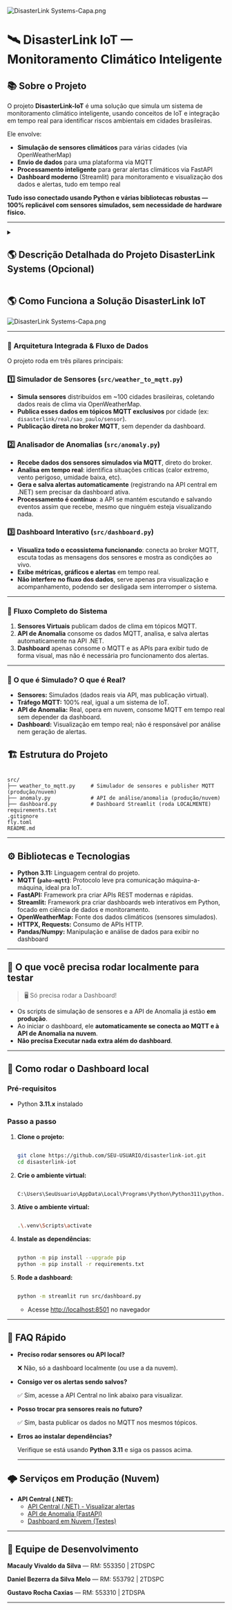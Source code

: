 ![DisasterLink Systems-Capa.png](https://github.com/user-attachments/assets/155f81d4-12a3-4e55-9f6e-6b7c8041b3f8)

# 🛰️ DisasterLink IoT — Monitoramento Climático Inteligente

## 📚 **Sobre o Projeto**

O projeto **DisasterLink-IoT** é uma solução que simula um sistema de monitoramento climático inteligente, usando conceitos de IoT e integração em tempo real para identificar riscos ambientais em cidades brasileiras.

Ele envolve:

- **Simulação de sensores climáticos** para várias cidades (via OpenWeatherMap)
- **Envio de dados** para uma plataforma via MQTT
- **Processamento inteligente** para gerar alertas climáticos via FastAPI
- **Dashboard moderno** (Streamlit) para monitoramento e visualização dos dados e alertas, tudo em tempo real

**Tudo isso conectado usando Python e várias bibliotecas robustas — 100% replicável com sensores simulados, sem necessidade de hardware físico.**

---

<details>
# <summary><h2>🌎 Descrição Detalhada do Projeto DisasterLink Systems (Opcional)</h2></summary>

O **DisasterLink Systems** é uma solução digital **colaborativa e inteligente** focada em situações de emergência pós-desastres naturais — enchentes, deslizamentos, temporais, incêndios, entre outros cenários críticos que afetam cidades brasileiras.

A solução visa **integrar cidadãos, autoridades e tecnologia**, centralizando:

- Informação sobre abrigos e pontos de apoio.
- Mapeamento de doações e necessidades.
- Comunicação eficiente e automatizada via alertas.
- Recomendação personalizada baseada em IA para direcionar quem precisa de ajuda ao recurso certo.

---

## 👥 **Público-Alvo**

- Moradores de áreas de risco
- Defesa Civil e órgãos municipais/estaduais
- Voluntários e ONGs
- Toda a comunidade afetada

---

## 🤝 **Lógica de Integração da Solução — Como Tudo Colabora**

### 🧩 **Arquitetura Modular, Escalável e Sinérgica**

A **DisasterLink** é construída sobre **quatro módulos principais**, cada um com responsabilidade própria, mas todos orquestrados para entregar monitoramento, resposta e inteligência em tempo real para situações de emergência.

---

### 1️⃣ **API Central (.NET C#)**

**🧠 Papel:**

Cérebro da plataforma. Controla as regras de negócio, segurança (autenticação JWT), auditoria de operações, persistência de dados, integração com IA e orquestração de alertas.

**🔌 Integração:**

- Serve de ponte única entre todos os módulos.
- Recebe e processa cadastros, logins, buscas, recomendações, registros de doação, emissão de alertas, etc.
- Exige token JWT para ações sensíveis.
- Responsável por auditar tudo que acontece na plataforma.

---

### 2️⃣ **Aplicativo Mobile (React Native)**

**👤 Papel:**

Principal canal para o cidadão.

Permite visualizar abrigos e pontos de coleta, receber alertas, buscar recomendações, cadastrar-se e participar de doações/voluntariado.

**🔗 Integração:**

- Consome exclusivamente os endpoints da **API central**.
- Nunca armazena dados críticos localmente: tudo sincronizado em tempo real via API.
- Segurança e consistência garantidas.

---

### 3️⃣ **Painel Web/Admin (Java Spring Boot + Thymeleaf)**

**🛡️ Papel:**

Plataforma de administração para gestores, Defesa Civil e órgãos oficiais.

Garante governança, controle e auditoria dos recursos do sistema.

**🔗 Integração:**

- Também consome a **API central** (consultas e gestão).
- Possui endpoints próprios para autenticação e cadastro de administradores.
- Só admins autenticados podem acessar recursos críticos (ex: criar/excluir abrigos, emitir alertas).
- Toda autorização é centralizada via JWT.

---

### 4️⃣ **Módulo IoT & Inteligência Climática (Python — MQTT & FastAPI)**

**🌪️ Papel:**

Responsável pelo **monitoramento automatizado do clima** em dezenas de cidades, detecção de anomalias ambientais em tempo real e disparo automático de alertas críticos.

**🚦 Integração:**

- Sensores simulados (ou reais) coletam dados do clima (OpenWeatherMap) e publicam via MQTT.
- A **API de Anomalia (FastAPI)** consome os dados direto do broker MQTT, analisa em tempo real e dispara alertas para a **API central** quando identifica situações de risco.
- Dashboard web (Streamlit) conecta ao mesmo broker e às APIs, exibindo todo o ecossistema ao vivo para acompanhamento.

---

### 🧬 **Como Tudo Funciona Junto**

- **Usuário comum (mobile)** acessa a API para visualizar abrigos/pontos/alertas, fazer login/cadastro, receber recomendações.
- **Admin (painel web)** acessa a API para gerenciar recursos, cadastrar entidades, emitir alertas e auditar operações.
- **Módulo IoT** opera 24/7, monitorando condições ambientais e disparando alertas automáticos sem intervenção humana, alimentando a API central.
- **Dashboard** permite visualização em tempo real de tudo que está acontecendo — desde leituras de sensores até alertas salvos no sistema.

---

### 🌟 **Benefícios da Integração**

- **🔒 Segurança Total:**
    
    Todas as operações sensíveis são protegidas por autenticação/autorização centralizada.
    
- **⏱️ Tempo Real e Consistência:**
    
    Mobile, web e IOT consomem e publicam dados sempre atualizados, tudo auditado e centralizado.
    
- **📈 Inteligência e Automação:**
    
    Regras de negócio, recomendações (IA/ML.NET) e alertas são orquestrados para máxima eficiência, sem risco de duplicidade ou atraso.
    
- **⚙️ Facilidade de Manutenção e Evolução:**
    
    Os módulos evoluem de forma independente, desde que mantenham o contrato com a API central.
    
</details>

## 🌎 Como Funciona a Solução DisasterLink IoT

![DisasterLink Systems-Capa.png](https://github.com/user-attachments/assets/c4d07999-f928-48b1-a7f7-560ba49a1b82)

---

### 🧩 **Arquitetura Integrada & Fluxo de Dados**

O projeto roda em três pilares principais:

### **1️⃣ Simulador de Sensores (`src/weather_to_mqtt.py`)**

- **Simula sensores** distribuídos em ~100 cidades brasileiras, coletando dados reais de clima via OpenWeatherMap.
- **Publica esses dados em tópicos MQTT exclusivos** por cidade (ex: `disasterlink/real/sao_paulo/sensor`).
- **Publicação direta no broker MQTT**, sem depender da dashboard.

### **2️⃣ Analisador de Anomalias (`src/anomaly.py`)**

- **Recebe dados dos sensores simulados via MQTT**, direto do broker.
- **Analisa em tempo real**: identifica situações críticas (calor extremo, vento perigoso, umidade baixa, etc).
- **Gera e salva alertas automaticamente** (registrando na API central em .NET) sem precisar da dashboard ativa.
- **Processamento é contínuo**: a API se mantém escutando e salvando eventos assim que recebe, mesmo que ninguém esteja visualizando nada.

### **3️⃣ Dashboard Interativo (`src/dashboard.py`)**

- **Visualiza todo o ecossistema funcionando**: conecta ao broker MQTT, escuta todas as mensagens dos sensores e mostra as condições ao vivo.
- **Exibe métricas, gráficos e alertas** em tempo real.
- **Não interfere no fluxo dos dados**, serve apenas pra visualização e acompanhamento, podendo ser desligada sem interromper o sistema.

---

### 🚀 **Fluxo Completo do Sistema**

1. **Sensores Virtuais** publicam dados de clima em tópicos MQTT.
2. **API de Anomalia** consome os dados MQTT, analisa, e salva alertas automaticamente na API .NET.
3. **Dashboard** apenas consome o MQTT e as APIs para exibir tudo de forma visual, mas não é necessária pro funcionamento dos alertas.

---

### 🧠 **O que é Simulado? O que é Real?**

- **Sensores:** Simulados (dados reais via API, mas publicação virtual).
- **Tráfego MQTT:** 100% real, igual a um sistema de IoT.
- **API de Anomalia:** Real, opera em nuvem, consome MQTT em tempo real sem depender da dashboard.
- **Dashboard:** Visualização em tempo real; não é responsável por análise nem geração de alertas.

## 🏗️ **Estrutura do Projeto**

```

src/
├── weather_to_mqtt.py     # Simulador de sensores e publisher MQTT (produção/nuvem)
├── anomaly.py             # API de análise/anomalia (produção/nuvem)
├── dashboard.py           # Dashboard Streamlit (roda LOCALMENTE)          
requirements.txt
.gitignore
fly.toml
README.md
```

---

## ⚙️ Bibliotecas e Tecnologias

- **Python 3.11:** Linguagem central do projeto.
- **MQTT (`paho-mqtt`)**: Protocolo leve pra comunicação máquina-a-máquina, ideal pra IoT.
- **FastAPI:** Framework pra criar APIs REST modernas e rápidas.
- **Streamlit:** Framework pra criar dashboards web interativos em Python, focado em ciência de dados e monitoramento.
- **OpenWeatherMap:** Fonte dos dados climáticos (sensores simulados).
- **HTTPX, Requests:** Consumo de APIs HTTP.
- **Pandas/Numpy:** Manipulação e análise de dados para exibir no dashboard

---

## 🚦 **O que você precisa rodar localmente para testar**

> 🖥️ Só precisa rodar a Dashboard!
> 
- Os scripts de simulação de sensores e a API de Anomalia já estão **em produção**.
- Ao iniciar o dashboard, ele **automaticamente se conecta ao MQTT e à API de Anomalia na nuvem**.
- **Não precisa Executar nada extra além do dashboard**.

---

## 🧪 **Como rodar o Dashboard local**

### **Pré-requisitos**

- Python **3.11.x** instalado

### **Passo a passo**

1. **Clone o projeto:**
    
    ```bash
    
    git clone https://github.com/SEU-USUARIO/disasterlink-iot.git
    cd disasterlink-iot
    ```
    
2. **Crie o ambiente virtual:**
    
    ```bash
    
    C:\Users\SeuUsuario\AppData\Local\Programs\Python\Python311\python.exe -m venv .venv
    ```
    
3. **Ative o ambiente virtual:**
    
    ```bash
    
    .\.venv\Scripts\activate
    ```
    
4. **Instale as dependências:**
    
    ```bash
    
    python -m pip install --upgrade pip
    python -m pip install -r requirements.txt
    ```
    
5. **Rode a dashboard:**
    
    ```bash
    
    python -m streamlit run src/dashboard.py
    ```
    
    - Acesse [http://localhost:8501](http://localhost:8501/) no navegador

---

## 🧠 **FAQ Rápido**

- **Preciso rodar sensores ou API local?**
    
    ❌ Não, só a dashboard localmente (ou use a da nuvem).
    
- **Consigo ver os alertas sendo salvos?**
    
    ✅ Sim, acesse a API Central no link abaixo para visualizar.
    
- **Posso trocar pra sensores reais no futuro?**
    
    ✅ Sim, basta publicar os dados no MQTT nos mesmos tópicos.
    
- **Erros ao instalar dependências?**
    
    Verifique se está usando **Python 3.11** e siga os passos acima.
    
    ---
    

## 🌩️ **Serviços em Produção (Nuvem)**

- **API Central (.NET):**
    - [API Central (.NET) - Visualizar alertas](https://disasterlink-api.fly.dev/api/alertasclimaticos)
    - [API de Anomalia (FastAPI)](https://anomaly-api.fly.dev/docs#/)
    - [Dashboard em Nuvem (Testes)](https://disasterlink-dashboard.fly.dev)

---

## 👥 **Equipe de Desenvolvimento**

[](data:image/gif;base64,R0lGODlhAQABAIAAAP///wAAACH5BAEAAAAALAAAAAABAAEAAAICRAEAOw==)

**Macauly Vivaldo da Silva** — RM: 553350 | 2TDSPC

**Daniel Bezerra da Silva Melo** — RM: 553792 | 2TDSPC

**Gustavo Rocha Caxias** — RM: 553310 | 2TDSPA

---

[](data:image/gif;base64,R0lGODlhAQABAIAAAP///wAAACH5BAEAAAAALAAAAAABAAEAAAICRAEAOw==)

[](data:image/gif;base64,R0lGODlhAQABAIAAAP///wAAACH5BAEAAAAALAAAAAABAAEAAAICRAEAOw==)

